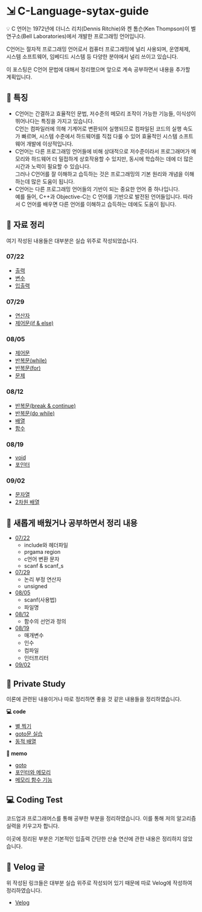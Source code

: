 # ⇲ C-Language-sytax-guide

<aside>
💡 C 언어는 1972년에 더니스 리치(Dennis Ritchie)와 켄 톰슨(Ken Thompson)이 벨 연구소(Bell Laboratories)에서 개발한 프로그래밍 언어입니다.
</aside>

C언어는 절자적 프로그래밍 언어로서 컴퓨터 프로그래밍에 널리 사용되며, 운영체제, 시스템 소프트웨어, 임베디드 시스템 등 다양한 분야에서 널리 쓰이고 있습니다.

이 포스팅은 C언어 문법에 대해서 정리했으며 앞으로 계속 공부하면서 내용을 추가할 계획입니다.

## 🤔 특징

- C언어는 간결하고 효율적인 문법, 저수준의 메모리 조작이 가능한 기능들, 이식성이 뛰어나다는 특징을 가지고 있습니다.  
  C언는 컴파일러에 의해 기계어로 변환되어 실행되므로 컴파일된 코드의 실행 속도가 빠르며, 시스템 수준에서 하드웨어를 직접 다룰 수 있어 효율적인 시스템 소프트웨어 개발에 이상적입니다.
- C언어는 다른 프로그래밍 언어들에 비해 상대적으로 저수준이라서 프로그래머가 메모리와 하드웨어 더 밀접하게 상호작용할 수 있지만, 동시에 학습하는 데에 더 많은 시간과 노력이 필요할 수 있습니다.  
  그러나 C언어를 잘 이해하고 습득하는 것은 프로그래밍의 기본 원리와 개념을 이해하는데 많은 도움이 됩니다.
- C언어는 다른 프로그래밍 언어들의 기반이 되는 중요한 언어 중 하나입니다.  
  예를 들어, C++과 Objective-C는 C 언어를 기반으로 발전된 언어들입니다. 따라서 C 언어를 배우면 다른 언어를 이해하고 습득하는 데에도 도움이 됩니다.

## 📝 자료 정리

여기 작성된 내용들은 대부분은 실습 위주로 작성되었습니다.

### 07/22

- <a href="https://github.com/ohyuchan123/C-Language-sytax-guide/blob/master/07-22/%EC%B6%9C%EB%A0%A5.c">출력</a>
- <a href="https://github.com/ohyuchan123/C-Language-sytax-guide/blob/master/07-22/%EB%B3%80%EC%88%98.c">변수</a>
- <a href="https://github.com/ohyuchan123/C-Language-sytax-guide/blob/master/07-22/%EC%9E%85%EC%B6%9C%EB%A0%A5.c">입출력</a>

### 07/29

- <a href="https://github.com/ohyuchan123/C-Language-sytax-guide/blob/master/07-29/%EC%97%B0%EC%82%B0%EC%9E%90.c">연산자</a>
- <a href="https://github.com/ohyuchan123/C-Language-sytax-guide/blob/master/07-29/%EC%A0%9C%EC%96%B4%EB%AC%B8.c">제어문(if & else)</a>

### 08/05

- <a href="https://github.com/ohyuchan123/C-Language-sytax-guide/blob/master/08-05/%EC%A0%9C%EC%96%B4%EB%AC%B8.c">제어문</a>
- <a href="https://github.com/ohyuchan123/C-Language-sytax-guide/blob/master/08-05/%EB%B0%98%EB%B3%B5%EB%AC%B8(while).c">반복문(while)</a>
- <a href="https://github.com/ohyuchan123/C-Language-sytax-guide/blob/master/08-05/%EB%B0%98%EB%B3%B5%EB%AC%B8(for).c">반복문(for)</a>
- <a href="">문제</a>

### 08/12

- <a href="https://github.com/ohyuchan123/C-Language-sytax-guide/blob/master/08-12/break_continue.c">반복문(break & continue)</a>
- <a href="https://github.com/ohyuchan123/C-Language-sytax-guide/blob/master/08-12/do_while.c">반복문(do while)</a>
- <a href="https://github.com/ohyuchan123/C-Language-sytax-guide/blob/master/08-12/%EB%B0%B0%EC%97%B4.c">배열</a>
- <a href="https://github.com/ohyuchan123/C-Language-sytax-guide/blob/master/08-12/%ED%95%A8%EC%88%98.c">함수</a>

### 08/19

- <a href="https://github.com/ohyuchan123/C-Language-sytax-guide/blob/master/08-19/void.c">void</a>
- <a href="https://github.com/ohyuchan123/C-Language-sytax-guide/blob/master/08-19/%ED%8F%AC%EC%9D%B8%ED%84%B0.c">포인터</a>

### 09/02

- <a href="https://github.com/ohyuchan123/C-Language-sytax-guide/blob/master/09-02/%EB%AC%B8%EC%9E%90%EC%97%B4.c">문자열</a>
- <a href="https://github.com/ohyuchan123/C-Language-sytax-guide/blob/master/09-02/2%EC%B0%A8%EC%9B%90%EB%B0%B0%EC%97%B4.c">2차원 배열</a>

## 📒 새롭게 배웠거나 공부하면서 정리 내용

- <a href="https://github.com/ohyuchan123/C-Language-sytax-guide/blob/master/07-22/What%20I%20learned%20while%20studying.md#include%EC%99%80-%ED%97%A4%EB%8D%94%ED%8C%8C%EC%9D%BC">07/22</a>
  - include와 헤더파일
  - prgama region
  - c언어 변환 문자
  - scanf & scanf_s
- <a href="https://github.com/ohyuchan123/C-Language-sytax-guide/blob/master/07-29/What%20I%20learned%20while%20studying.md">07/29</a>
  - 논리 부정 연산자
  - unsigned
- <a href="https://github.com/ohyuchan123/C-Language-sytax-guide/blob/master/08-05/What%20I%20learned%20while%20studying.md#what-i-learned-while-studying">08/05</a>
  - scanf(사용법)
  - 파일명
- <a href="https://github.com/ohyuchan123/C-Language-sytax-guide/blob/master/08-12/What%20I%20learned%20while%20studying.md#what-i-learned-while-studying">08/12</a>
  - 함수의 선언과 정의
- <a href="https://github.com/ohyuchan123/C-Language-sytax-guide/blob/master/08-19/What%20I%20learned%20while%20studying.md#what-i-learned-while-studying">08/19</a>
  - 매개변수
  - 인수
  - 컴파일
  - 인터프리터
- <a href="https://github.com/ohyuchan123/C-Language-sytax-guide/blob/master/09-02/What%20I%20learned%20while%20studying.md#what-i-learned-while-studying">09/02</a>

## 🎈 Private Study

이론에 관련된 내용이거나 따로 정리하면 좋을 것 같은 내용들을 정리하였습니다.

**💻 code**

- <a href="https://github.com/ohyuchan123/C-Language-sytax-guide/blob/master/Private%20study/%EB%B3%84%EC%B0%8D%EA%B8%B0.c">별 찍기</a>
- <a href="https://github.com/ohyuchan123/C-Language-sytax-guide/blob/master/memo/09-02/goto/goto.c">goto문 실습</a>
- <a href="https://github.com/ohyuchan123/C-Language-sytax-guide/blob/master/memo/09-02/%ED%8F%AC%EC%9D%B8%ED%84%B0%EC%99%80%20%EB%A9%94%EB%AA%A8%EB%A6%AC/%EB%8F%99%EC%A0%81_%EB%B0%B0%EC%97%B4.c">동적 배열</a>

**📝 memo**

- <a href="https://github.com/ohyuchan123/C-Language-sytax-guide/blob/master/memo/09-02/goto/goto.md#goto">goto</a>
- <a href="https://github.com/ohyuchan123/C-Language-sytax-guide/blob/master/memo/09-02/%ED%8F%AC%EC%9D%B8%ED%84%B0%EC%99%80%20%EB%A9%94%EB%AA%A8%EB%A6%AC/%ED%8F%AC%EC%9D%B8%ED%84%B0%EC%99%80%20%EB%A9%94%EB%AA%A8%EB%A6%AC.md#-%ED%8F%AC%EC%9D%B8%ED%84%B0%EC%99%80-%EB%A9%94%EB%AA%A8%EB%A6%AC">포인터와 메모리</a>
- <a href="https://github.com/ohyuchan123/C-Language-sytax-guide/blob/master/memo/09-02/%ED%8F%AC%EC%9D%B8%ED%84%B0%EC%99%80%20%EB%A9%94%EB%AA%A8%EB%A6%AC/%EB%A9%94%EB%AA%A8%EB%A6%AC%20%ED%95%A8%EC%88%98%20%EA%B8%B0%EB%8A%A5.md#-%EB%A9%94%EB%AA%A8%EB%A6%AC-%ED%95%A8%EC%88%98">메모리 함수 기능</a>

## 💻 Coding Test

코드업과 프로그래머스를 통해 공부한 부분을 정리하였습니다.
이를 통해 저의 알고리즘 실력을 키우고자 합니다.

이곳에 정리된 부분은 기본적인 입출력 간단한 산술 연산에 관한 내용은 정리하지 않았습니다.

## 📝 Velog 글

위 작성된 링크들은 대부분 실습 위주로 작성되어 있기 때문에 따로 Velog에 작성하여 정리하였습니다.

- <a href="https://velog.io/@ohyuchan123/series/C-Grammer">Velog</a>
